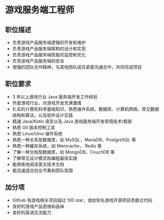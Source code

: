 # 游戏服务端工程师

## 职位描述

- 负责游戏产品服务端逻辑的开发和维护
- 负责游戏产品服务端架构的设计和实现
- 负责游戏产品服务端性能的监控和优化
- 负责游戏产品服务端的安全
- 很强的团队合作精神，与其他团队成员紧密沟通合作，共同完成项目

## 职位要求

- 3 年以上游戏行业 Java 服务端开发工作经验
- 热爱游戏行业，对游戏开发充满激情
- 扎实的计算机科学基础知识，熟悉操作系统，数据库、计算机网络，常见数据结构和算法，以及软件设计实践
- 精通 Java/Kotin 语言以及 Java 游戏服务端开发常用技术/框架
- 熟悉 Git 版本控制工具
- 熟悉 Linux/Unix 操作系统
- 熟悉一种关系型数据库，如 MySQL，MariaDB，PostgreSQL 等
- 熟悉一种缓存系统，如 Memcache， Redis 等
- 了解一种文档型数据库，如 MongoDB，CouchDB 等
- 了解常见设计模式和编程最佳实践
- 能熟练地阅读英文技术文档
- 能迅速适应创业节奏和团队氛围

## 加分项

- Github 有游戏相关项目超过 100 star，或给知名游戏开源项目贡献过代码
- 良好的游戏产品思维和品味
- 良好的英语交流能力
